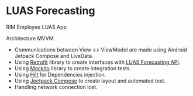 # LUAS Forecasting
RIM Employee LUAS App


Architecture
MVVM

- Communications between View <-> ViewModel are made using Android Jetpack Compose and LiveData. 
- Using [Retrofit](https://square.github.io/retrofit/) library to create interfaces with [LUAS Forecasting API](https://data.gov.ie/dataset/luas-forecasting-api).
- Using [Mockito](https://github.com/mockito/mockito) library to create integration tests.
- Using [Hilt](https://developer.android.com/training/dependency-injection/hilt-android) for Dependencies injection.
- Using [Jectpack Compose](https://developer.android.com/jetpack/compose/) to create layout and automated test.
- Handling network connection lost.
